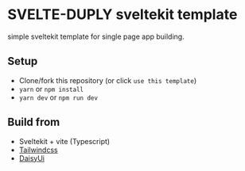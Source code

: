 # SVELTE-DUPLY sveltekit template

simple sveltekit template for single page app building.

## Setup

- Clone/fork this repository (or click `use this template`)
- `yarn` or `npm install`
- `yarn dev` or `npm run dev`

## Build from

- Sveltekit + vite (Typescript)
- [Tailwindcss](https://tailwindcss.com)
- [DaisyUi](https://daisyui.com)